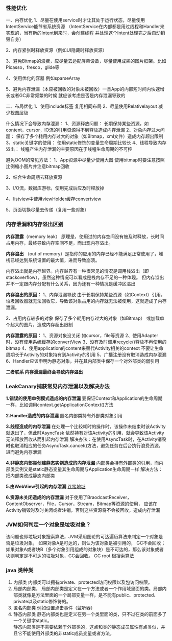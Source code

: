 ### 性能优化
一、内存优化
1、尽量在使用service时才让其处于运行状态，尽量使用IntentService能节省系统资源
   （IntentService在内部都是用过线程和Handler来实现的，当有新的Intent到来时，会创建线程
   并处理这个Intent处理完之后自动销毁自身）

2、内存紧张时释放资源（例如UI隐藏时释放资源）

3、避免Bitmap的浪费，应尽量去适配屏幕设备，尽量使用成熟的图片框架。比如Picasso，fresco，glide等

4、使用优化的容器 例如sparseArray

5、避免内存泄漏（本应被回收的对象未被回收）一旦App的内部短时间内快速增长或者GC非常频繁的时候
   就应该考虑是否是内存泄漏导致的

二、布局优化
    1、使用include标签 复用相同布局
    2、尽量使用Relativelayout 减少视图层级

什么情况下会导致内存泄漏：
     1、资源释放问题：
            长期保持某些资源，如content，cursor，IO流的引用资源得不到释放造成内存泄漏
     2、对象内存过大问题：
            保存了多个耗用内存过大的对象（如Bitmap，xml文件）造成内存超出限制
     3、static关键字的使用：
            使用static修饰的变量生命周期比较长
     4、线程导致内存溢出：
             线程产生内存泄漏的主要原因在于线程生命周期的不可控

避免OOM的常见方法：
1、App资源中尽量少使用大图 使用bitmap时要注意按照比例缩小图片并注意bitmap回收

2、结合生命周期去释放资源

3、I/O流，数据库游标，使用完成后应及时释放掉

4、listview中使用viewHolder缓存convertview

5、页面切换尽量去传递（复用一些对象）



### 内存泄漏和内存溢出区别

**内存泄露**（memory leak） 原理是，使用过的内存空间没有被及时释放，长时间占用内存，最终导致内存空间不足，而出现内存溢出。

**内存溢出** （out of memory）是指你的应用的内存已经不能满足正常使用了，堆栈已经达到系统设置的最大值，进而导致崩溃。

 内存溢出就是内存越界。内存越界有一种很常见的情况是调用栈溢出（即stackoverflow），虽然这种情况可以看成是栈内存不足的一种体现。
 但内存溢出并不一定跟内存分配有什么关系，因为还有一种情况是缓冲区溢出


**内存溢出的原因：**
1、内存泄漏导致
由于长期保持某些资源（如Context）引用，垃圾回收器就无法回收它，导致该对象占用的内存就无法被使用，这就造成了内存泄漏。

2、占用内存较多的对象
保存了多个耗用内存过大的对象（如Bitmap） 或加载单个超大的图片，造成内存超出限制


**内存泄露的原因：**
1、资源对象没关闭  如cursor，file等资源
2、使用Adapter时，没有使用系统缓存的convertView
3、没有及时调用recycle()释放不再使用的bitmap
4、使用application的content来替代Activity相关的context 不要让生命周期长于Activity的对象持有到Activity的引用
5、广播注册没有取消造成内存泄漏
6、Handler应该申明为静态对象，并在其内部类中保存一个对外部类的弱引用

**二者联系 内存泄漏最终会导致内存溢出**

### LeakCanary捕获常见内存泄漏以及解决办法

**1.错误的使用单例模式造成的内存泄漏**
要保证Context和Application的生命周期一样，比如调用context.getApplicationContext()方法

**2.Handler造成的内存泄漏**
匿名内部类持有外部类对象引用

**3.线程造成的内存泄漏**
在处理一个比较耗时的操作时，该操作未结束时该Activity就退出了，但此时AsyncTask 依然持有对该Activity的引用，就会导致该Activity无法释放回收从而引起内存泄漏
解决办法：在使用AsyncTask时，在Activity销毁时也取消相应的任务AsyncTask.cancel()方法，避免任务在后台执行浪费资源，进而避免内存泄漏

**4.非静态内部类创建静态实例造成的内存泄漏**
内部类会持有外部类的引用，而内部类实例又是static静态变量其生命周期与Application生命周期一样
解决方法：把内部类改成静态内部类

**5.由WebView引起的内存泄漏**
[连接地址](https://www.cnblogs.com/whoislcj/p/6001422.html)

**6.资源未关闭造成的内存泄漏**
对于使用了BraodcastReceiver，ContentObserver，File，Cursor，Stream，Bitmap等资源的使用，
应该在Activity销毁时及时关闭或者注销，否则这些资源将不会被回收，造成内存泄漏


### JVM如何判定一个对象是垃圾对象？

该问题也即垃圾对象搜索算法，JVM采用图论的可达遍历算法来判定一个对象是否是垃圾对象， 如果对象A是可达的，则认为该对象是被引用的，
GC不会回收；如果对象A或者块B（多个对象引用组成的对象块）是不可达的，那么该对象或者块则判定是不可达的垃圾对象，GC会回收。
GC root 根搜索算法
[](https://upload-images.jianshu.io/upload_images/6668992-5540a3037c4ee84c.jpg?imageMogr2/auto-orient/)


### java 类种类
1. 内部类  内部类可以拥有private、protected访问权限以及包访问权限。
2. 局部内部类， 局部内部类是定义在一个方法或者一个作用域里面的类。局部内部类就像是方法里面的一个局部变量一样，是不能有public、protected、private以及static修饰符的。
3. 匿名内部类 例如设置点击事件（监听器）
4. 静态内部类 静态内部类也是定义在另一个类里面的类，只不过在类的前面多了一个关键字static。  
静态内部类是不需要依赖于外部类的，这点和类的静态成员属性有点类似，并且它不能使用外部类的非static成员变量或者方法，
